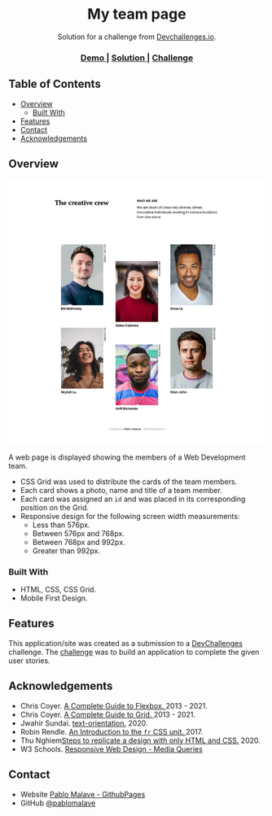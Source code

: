 <!-- Please update value in the {}  -->

<h1 align="center">My team page</h1>

<div align="center">
   Solution for a challenge from  <a href="http://devchallenges.io" target="_blank">Devchallenges.io</a>.
</div>

<div align="center">
  <h3>
    <a href="https://02-my-team-page-master.vercel.app/">
      Demo
    </a>
    <span> | </span>
    <a href="https://github.com/pablomalave/02.my-team-page-master.git">
      Solution
    </a>
    <span> | </span>
    <a href="https://devchallenges.io/challenges/hhmesazsqgKXrTkYkt0U">
      Challenge
    </a>
  </h3>
</div>

<!-- TABLE OF CONTENTS -->

## Table of Contents

- [Overview](#overview)
  - [Built With](#built-with)
- [Features](#features)
- [Contact](#contact)
- [Acknowledgements](#acknowledgements)

<!-- OVERVIEW -->

## Overview

![screenshot](images\myTeam.png)

A web page is displayed showing the members of a Web Development team.

- CSS Grid was used to distribute the cards of the team members.
- Each card shows a photo, name and title of a team member.
- Each card was assigned an `id` and was placed in its corresponding position on the Grid.
- Responsive design for the following screen width measurements:
    - Less than 576px.
    - Between 576px and 768px.
    - Between 768px and 992px.
    - Greater than 992px. 

### Built With

<!-- This section should list any major frameworks that you built your project using. Here are a few examples.-->

- HTML, CSS, CSS Grid.
- Mobile First Design.

## Features

<!-- List the features of your application or follow the template. Don't share the figma file here :) -->

This application/site was created as a submission to a [DevChallenges](https://devchallenges.io/challenges) challenge. The [challenge](https://devchallenges.io/challenges/hhmesazsqgKXrTkYkt0U) was to build an application to complete the given user stories.


## Acknowledgements

<!-- This section should list any articles or add-ons/plugins that helps you to complete the project. This is optional but it will help you in the future. For exmpale -->

- Chris Coyer. [A Complete Guide to Flexbox. ](https://css-tricks.com/snippets/css/a-guide-to-flexbox/) 2013 - 2021.
- Chris Coyer. [A Complete Guide to Grid. ](https://css-tricks.com/snippets/css/complete-guide-grid/) 2013 - 2021.
- Jwahir Sundai. [text-orientation.](https://css-tricks.com/almanac/properties/t/text-orientation/) 2020.
- Robin Rendle. [An Introduction to the `fr` CSS unit. ](https://css-tricks.com/introduction-fr-css-unit/) 2017.
- Thu Nghiem[Steps to replicate a design with only HTML and CSS.](https://devchallenges-blogs.web.app/how-to-replicate-design/) 2020.
- W3 Schools. [Responsive Web Design - Media Queries](https://www.w3schools.com/css/css_rwd_mediaqueries.asp)




## Contact

- Website [Pablo Malave - GithubPages](https://pablomalave.github.io/CV/)
- GitHub [@pablomalave](https://github.com/pablomalave)
